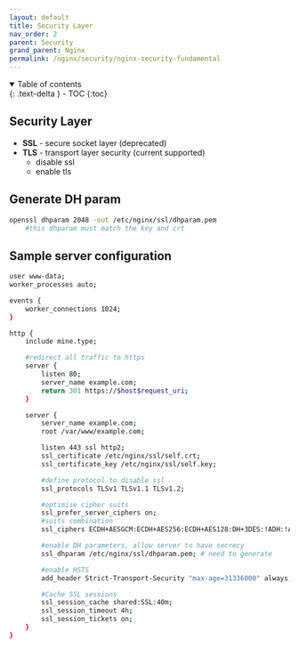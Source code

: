 ```yaml
---
layout: default    
title: Security Layer
nav_order: 2
parent: Security
grand_parent: Nginx
permalink: /nginx/security/nginx-security-fundamental
---
```

<details open markdown="block">
  <summary>
    Table of contents
  </summary>
  {: .text-delta }
- TOC
{:toc}
</details>

## Security Layer

* **SSL** - secure socket layer (deprecated)
* **TLS** - transport layer security (current supported)
   * disable ssl 
   * enable tls 

## Generate DH param

```bash
openssl dhparam 2048 -out /etc/nginx/ssl/dhparam.pem
    #this dhparam must match the key and crt
```

## Sample server configuration

```bash
user www-data;
worker_processes auto;

events {
    worker_connections 1024;
}

http {
    include mine.type; 

    #redirect all traffic to https
    server {
        listen 80;
        server_name example.com;
        return 301 https://$host$request_uri;
    }

    server {
        server_name example.com;
        root /var/www/example.com;

        listen 443 ssl http2;
        ssl_certificate /etc/nginx/ssl/self.crt;
        ssl_certificate_key /etc/nginx/ssl/self.key;

        #define protocol to disable ssl 
        ssl_protocols TLSv1 TLSv1.1 TLSv1.2;

        #optimise cipher suits 
        ssl_prefer_server_ciphers on;
        #suits combination 
        ssl_ciphers ECDH+AESGCM:ECDH+AES256:ECDH+AES128:DH+3DES:!ADH:!AECDH:!MD5; 

        #enable DH parameters, allow server to have secrecy 
        ssl_dhparam /etc/nginx/ssl/dhparam.pem; # need to generate

        #enable HSTS
        add_header Strict-Transport-Security "max-age=31336000" always;

        #Cache SSL sessions 
        ssl_session_cache shared:SSL:40m;
        ssl_session_timeout 4h;
        ssl_session_tickets on;
    }
}
```